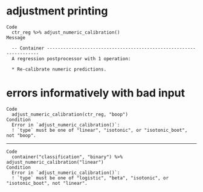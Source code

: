 # adjustment printing

    Code
      ctr_reg %>% adjust_numeric_calibration()
    Message
      
      -- Container -------------------------------------------------------------------
      A regression postprocessor with 1 operation:
      
      * Re-calibrate numeric predictions.

# errors informatively with bad input

    Code
      adjust_numeric_calibration(ctr_reg, "boop")
    Condition
      Error in `adjust_numeric_calibration()`:
      ! `type` must be one of "linear", "isotonic", or "isotonic_boot", not "boop".

---

    Code
      container("classification", "binary") %>% adjust_numeric_calibration("linear")
    Condition
      Error in `adjust_numeric_calibration()`:
      ! `type` must be one of "logistic", "beta", "isotonic", or "isotonic_boot", not "linear".

